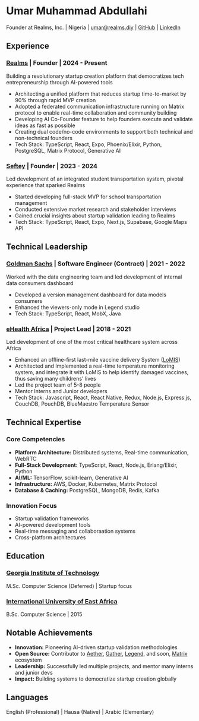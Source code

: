 # Umar Muhammad Abdullahi

Founder at Realms, Inc. | Nigeria | umar@realms.diy | [GitHub](https://github.com/umarphaarook) | [LinkedIn](https://www.linkedin.com/in/umarphaarook)

## Experience

### [Realms](https://realms.diy) | Founder | 2024 - Present

Building a revolutionary startup creation platform that democratizes tech entrepreneurship through AI-powered tools

- Architecting a unified platform that reduces startup time-to-market by 90% through rapid MVP creation
- Adopted a federated communication infrastructure running on Matrix protocol to enable real-time collaboration and community building
- Developing AI Co-Founder feature to help founders execute and validate ideas as fast as possible
- Creating dual code/no-code environments to support both technical and non-technical founders
- Tech Stack: TypeScript, React, Expo, Phoenix/Elixir, Python, PostgreSQL, Matrix Protocol, Generative AI

### [Seftey](https://seftey.vercel.app) | Founder | 2023 - 2024

Led development of an integrated student transportation system, pivotal experience that sparked Realms

- Started developing full-stack MVP for school transportation management
- Conducted extensive market research and stakeholder interviews
- Gained crucial insights about startup validation leading to Realms
- Tech Stack: TypeScript, React, Expo, Next.js, Supabase, Google Maps API

## Technical Leadership

### [Goldman Sachs](https://www.goldmansachs.com) | Software Engineer (Contract) | 2021 - 2022

Worked with the data engineering team and led development of internal data consumers dashboard

- Developed a version management dashboard for data models consumers
- Enhanced the viewers-only mode in Legend studio
- Tech Stack: TypeScript, React, MobX, Java

### [eHealth Africa](https://ehealthafrica.org) | Project Lead | 2018 - 2021

Led development of one of the most critical healthcare system across Africa

- Enhanced an offline-first last-mile vaccine delivery System ([LoMIS](https://lomis.ehealthafrica.org))
- Architected and Implemented a real-time temperature monitoring system, and integrate it with LoMIS to help identify damaged vaccines, thus saving many childrens' lives
- Led the project team of 5-8 people
- Mentor Interns and Junior developers
- Tech Stack: Javascript, React, React Native, Redux, Node.js, Express.js, CouchDB, PouchDB, BlueMaestro Temperature Sensor

## Technical Expertise

### Core Competencies

- **Platform Architecture:** Distributed systems, Real-time communication, WebRTC
- **Full-Stack Development:** TypeScript, React, Node.js, Erlang/Elixir, Python
- **AI/ML:** TensorFlow, scikit-learn, Generative AI
- **Infrastructure:** AWS, Docker, Kubernetes, Matrix Protocol
- **Database & Caching:** PostgreSQL, MongoDB, Redis, Kafka

### Innovation Focus

- Startup validation frameworks
- AI-powered development tools
- Real-time messaging and collaboraation systems
- Cross-platform architectures

## Education

### [Georgia Institute of Technology](https://omscs.gatech.edu/)

M.Sc. Computer Science (Deferred) | Startup focus

### [International University of East Africa](https://www.iuea.ac.ug)

B.Sc. Computer Science | 2015

## Notable Achievements

- **Innovation:** Pioneering AI-driven startup validation methodologies
- **Open Source:** Contributor to [Aether](https://aether.ehealthafrica.org), [Gather](https://gather.ehealthafrica.org), [Legend](https://legend.finos.org), and soon, [Matrix](https://matrix.org) ecosystem
- **Leadership:** Successfully led multiple projects, and mentor many interns and junior devs
- **Impact:** Building systems to democratize startup creation globally

## Languages

English (Professional) | Hausa (Native) | Arabic (Elementary)
